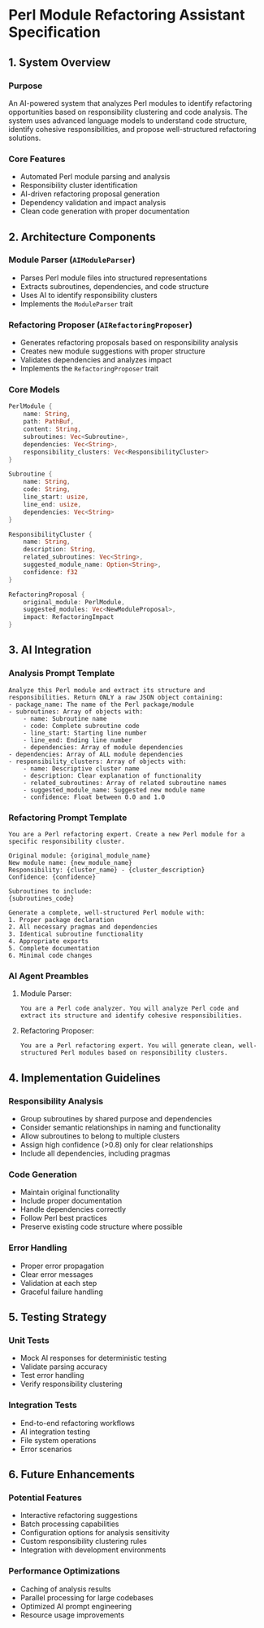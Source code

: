 # Perl Module Refactoring Assistant Specification

## 1. System Overview

### Purpose
An AI-powered system that analyzes Perl modules to identify refactoring opportunities based on responsibility clustering and code analysis. The system uses advanced language models to understand code structure, identify cohesive responsibilities, and propose well-structured refactoring solutions.

### Core Features
- Automated Perl module parsing and analysis
- Responsibility cluster identification
- AI-driven refactoring proposal generation
- Dependency validation and impact analysis
- Clean code generation with proper documentation

## 2. Architecture Components

### Module Parser (`AIModuleParser`)
- Parses Perl module files into structured representations
- Extracts subroutines, dependencies, and code structure
- Uses AI to identify responsibility clusters
- Implements the `ModuleParser` trait

### Refactoring Proposer (`AIRefactoringProposer`)
- Generates refactoring proposals based on responsibility analysis
- Creates new module suggestions with proper structure
- Validates dependencies and analyzes impact
- Implements the `RefactoringProposer` trait

### Core Models
```rust
PerlModule {
    name: String,
    path: PathBuf,
    content: String,
    subroutines: Vec<Subroutine>,
    dependencies: Vec<String>,
    responsibility_clusters: Vec<ResponsibilityCluster>
}

Subroutine {
    name: String,
    code: String,
    line_start: usize,
    line_end: usize,
    dependencies: Vec<String>
}

ResponsibilityCluster {
    name: String,
    description: String,
    related_subroutines: Vec<String>,
    suggested_module_name: Option<String>,
    confidence: f32
}

RefactoringProposal {
    original_module: PerlModule,
    suggested_modules: Vec<NewModuleProposal>,
    impact: RefactoringImpact
}
```

## 3. AI Integration

### Analysis Prompt Template
```
Analyze this Perl module and extract its structure and responsibilities. Return ONLY a raw JSON object containing:
- package_name: The name of the Perl package/module
- subroutines: Array of objects with:
    - name: Subroutine name
    - code: Complete subroutine code
    - line_start: Starting line number
    - line_end: Ending line number
    - dependencies: Array of module dependencies
- dependencies: Array of ALL module dependencies
- responsibility_clusters: Array of objects with:
    - name: Descriptive cluster name
    - description: Clear explanation of functionality
    - related_subroutines: Array of related subroutine names
    - suggested_module_name: Suggested new module name
    - confidence: Float between 0.0 and 1.0
```

### Refactoring Prompt Template
```
You are a Perl refactoring expert. Create a new Perl module for a specific responsibility cluster.

Original module: {original_module_name}
New module name: {new_module_name}
Responsibility: {cluster_name} - {cluster_description}
Confidence: {confidence}

Subroutines to include:
{subroutines_code}

Generate a complete, well-structured Perl module with:
1. Proper package declaration
2. All necessary pragmas and dependencies
3. Identical subroutine functionality
4. Appropriate exports
5. Complete documentation
6. Minimal code changes
```

### AI Agent Preambles
1. Module Parser:
   ```
   You are a Perl code analyzer. You will analyze Perl code and extract its structure and identify cohesive responsibilities.
   ```

2. Refactoring Proposer:
   ```
   You are a Perl refactoring expert. You will generate clean, well-structured Perl modules based on responsibility clusters.
   ```

## 4. Implementation Guidelines

### Responsibility Analysis
- Group subroutines by shared purpose and dependencies
- Consider semantic relationships in naming and functionality
- Allow subroutines to belong to multiple clusters
- Assign high confidence (>0.8) only for clear relationships
- Include all dependencies, including pragmas

### Code Generation
- Maintain original functionality
- Include proper documentation
- Handle dependencies correctly
- Follow Perl best practices
- Preserve existing code structure where possible

### Error Handling
- Proper error propagation
- Clear error messages
- Validation at each step
- Graceful failure handling

## 5. Testing Strategy

### Unit Tests
- Mock AI responses for deterministic testing
- Validate parsing accuracy
- Test error handling
- Verify responsibility clustering

### Integration Tests
- End-to-end refactoring workflows
- AI integration testing
- File system operations
- Error scenarios

## 6. Future Enhancements

### Potential Features
- Interactive refactoring suggestions
- Batch processing capabilities
- Configuration options for analysis sensitivity
- Custom responsibility clustering rules
- Integration with development environments

### Performance Optimizations
- Caching of analysis results
- Parallel processing for large codebases
- Optimized AI prompt engineering
- Resource usage improvements 